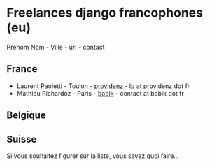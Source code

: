 Freelances django francophones (eu)
===================================


Prénom Nom - Ville - url - contact

France
------
* Laurent Paoletti - Toulon - [providenz](http://providenz.fr) - lp at providenz dot fr
* Mathieu Richardoz - Paris - [babik](http://www.babik.fr) - contact at babik dot fr

Belgique
--------

Suisse
-------


Si vous souhaitez figurer sur la liste, vous savez quoi faire...

